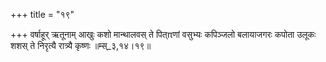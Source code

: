 +++
title = "१९"

+++
वर्षाहूर् ऋतूनाम् आखुः कशो मान्थालवस् ते पित्πणां वसुभ्यः कपिञ्जलो बलायाजगरः कपोता उलूकः शशस् ते निरृत्यै रात्र्यै कृष्णः ॥म्स्_३,१४।१९॥  
    
  

